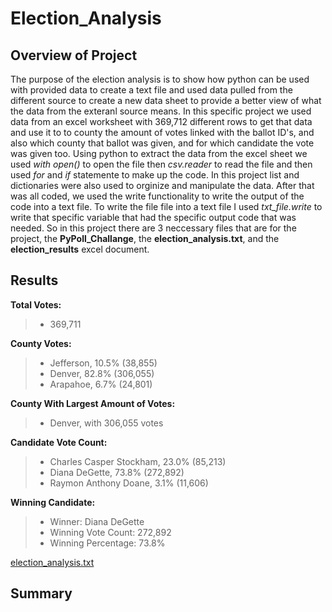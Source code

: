 # Election_Analysis

## Overview of Project
The purpose of the election analysis is to show how python can be used with provided data to create a text file and used data pulled from the different source to create a new data sheet to provide a better view of what the data from the exteranl source means. In this specific project we used data from an excel worksheet with 369,712 different rows to get that data and use it to to county the amount of votes linked with the ballot ID's, and also which county that ballot was given, and for which candidate the vote was given too. Using python to extract the data from the excel sheet we used *with open()* to open the file then *csv.reader*  to read the file and then used *for* and *if* statemente to make up the code. In this project list and dictionaries were also used to orginize and manipulate the data. After that was all coded, we used the write functionality to write the output of the code into a text file. To write the file file into a text file I used *txt_file.write* to write that specific variable that had the specific output code that was needed. So in this project there are 3 neccessary files that are for the project, the **PyPoll_Challange**, the **election_analysis.txt**, and the **election_results** excel document.
## Results

**Total Votes:** 
> - 369,711

**County Votes:**
> - Jefferson, 10.5% (38,855)
> - Denver, 82.8% (306,055)
> - Arapahoe, 6.7% (24,801)

**County With Largest Amount of Votes:**

> - Denver, with 306,055 votes

**Candidate Vote Count:**

> - Charles Casper Stockham, 23.0% (85,213)
> - Diana DeGette, 73.8% (272,892)
> - Raymon Anthony Doane, 3.1% (11,606)

**Winning Candidate:**

> - Winner: Diana DeGette
> - Winning Vote Count: 272,892
> - Winning Percentage: 73.8%


[election_analysis.txt](https://github.com/PreMeer/Election_Analysis/files/8310273/election_analysis.txt)

## Summary
